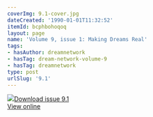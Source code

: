 ```yaml
---
coverImg: 9.1-cover.jpg
dateCreated: '1990-01-01T11:32:52'
itemId: bcphbohoqoq
layout: page
name: 'Volume 9, issue 1: Making Dreams Real'
tags:
- hasAuthor: dreamnetwork
- hasTag: dream-network-volume-9
- hasTag: dreamnetwork
type: post
urlSlug: '9.1'
---
```

<img class="card-journal-img" src="../images/9.1-rect.jpg"/><a href="../files/pdfs/Volume_9/9.1-Dream-Network-Journal_Volume-9_No-1.pdf" download="">Download issue 9.1</a><br><a href="../files/pdfs/Volume_9/9.1-Dream-Network-Journal_Volume-9_No-1.pdf">View online</a>